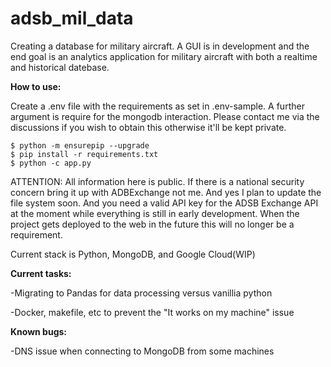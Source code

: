 # adsb_mil_data

Creating a database for military aircraft. A GUI is in development and the end goal is an analytics application for military aircraft with both a realtime and historical datebase.

**How to use:**

Create a .env file with the requirements as set in .env-sample. A further argument is require for the mongodb interaction. Please contact me via the discussions if you wish to obtain this otherwise it'll be kept private.

```
$ python -m ensurepip --upgrade
$ pip install -r requirements.txt
$ python -c app.py
```

ATTENTION: All information here is public. If there is a national security concern bring it up with ADBExchange not me. And yes I plan to update the file system soon.
And you need a valid API key for the ADSB Exchange API at the moment while everything is still in early development. When the project gets deployed to the web in the future this will no longer be a requirement.

Current stack is Python, MongoDB, and Google Cloud(WIP)

**Current tasks:**

-Migrating to Pandas for data processing versus vanillia python

-Docker, makefile, etc to prevent the "It works on my machine" issue

**Known bugs:**

-DNS issue when connecting to MongoDB from some machines
